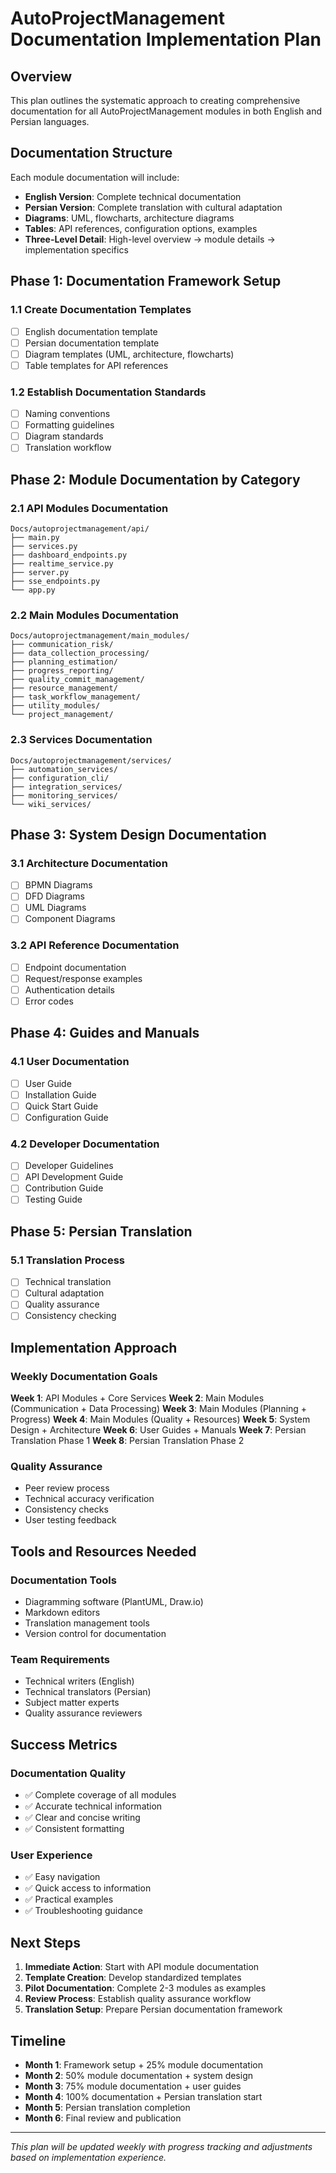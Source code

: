 # AutoProjectManagement Documentation Implementation Plan

## Overview
This plan outlines the systematic approach to creating comprehensive documentation for all AutoProjectManagement modules in both English and Persian languages.

## Documentation Structure
Each module documentation will include:
- **English Version**: Complete technical documentation
- **Persian Version**: Complete translation with cultural adaptation
- **Diagrams**: UML, flowcharts, architecture diagrams
- **Tables**: API references, configuration options, examples
- **Three-Level Detail**: High-level overview → module details → implementation specifics

## Phase 1: Documentation Framework Setup

### 1.1 Create Documentation Templates
- [ ] English documentation template
- [ ] Persian documentation template  
- [ ] Diagram templates (UML, architecture, flowcharts)
- [ ] Table templates for API references

### 1.2 Establish Documentation Standards
- [ ] Naming conventions
- [ ] Formatting guidelines
- [ ] Diagram standards
- [ ] Translation workflow

## Phase 2: Module Documentation by Category

### 2.1 API Modules Documentation
```
Docs/autoprojectmanagement/api/
├── main.py
├── services.py
├── dashboard_endpoints.py
├── realtime_service.py
├── server.py
├── sse_endpoints.py
└── app.py
```

### 2.2 Main Modules Documentation
```
Docs/autoprojectmanagement/main_modules/
├── communication_risk/
├── data_collection_processing/
├── planning_estimation/
├── progress_reporting/
├── quality_commit_management/
├── resource_management/
├── task_workflow_management/
├── utility_modules/
└── project_management/
```

### 2.3 Services Documentation
```
Docs/autoprojectmanagement/services/
├── automation_services/
├── configuration_cli/
├── integration_services/
├── monitoring_services/
└── wiki_services/
```

## Phase 3: System Design Documentation

### 3.1 Architecture Documentation
- [ ] BPMN Diagrams
- [ ] DFD Diagrams  
- [ ] UML Diagrams
- [ ] Component Diagrams

### 3.2 API Reference Documentation
- [ ] Endpoint documentation
- [ ] Request/response examples
- [ ] Authentication details
- [ ] Error codes

## Phase 4: Guides and Manuals

### 4.1 User Documentation
- [ ] User Guide
- [ ] Installation Guide
- [ ] Quick Start Guide
- [ ] Configuration Guide

### 4.2 Developer Documentation
- [ ] Developer Guidelines
- [ ] API Development Guide
- [ ] Contribution Guide
- [ ] Testing Guide

## Phase 5: Persian Translation

### 5.1 Translation Process
- [ ] Technical translation
- [ ] Cultural adaptation
- [ ] Quality assurance
- [ ] Consistency checking

## Implementation Approach

### Weekly Documentation Goals
**Week 1**: API Modules + Core Services
**Week 2**: Main Modules (Communication + Data Processing)
**Week 3**: Main Modules (Planning + Progress)
**Week 4**: Main Modules (Quality + Resources)
**Week 5**: System Design + Architecture
**Week 6**: User Guides + Manuals
**Week 7**: Persian Translation Phase 1
**Week 8**: Persian Translation Phase 2

### Quality Assurance
- Peer review process
- Technical accuracy verification
- Consistency checks
- User testing feedback

## Tools and Resources Needed

### Documentation Tools
- Diagramming software (PlantUML, Draw.io)
- Markdown editors
- Translation management tools
- Version control for documentation

### Team Requirements
- Technical writers (English)
- Technical translators (Persian)
- Subject matter experts
- Quality assurance reviewers

## Success Metrics

### Documentation Quality
- ✅ Complete coverage of all modules
- ✅ Accurate technical information
- ✅ Clear and concise writing
- ✅ Consistent formatting

### User Experience
- ✅ Easy navigation
- ✅ Quick access to information
- ✅ Practical examples
- ✅ Troubleshooting guidance

## Next Steps

1. **Immediate Action**: Start with API module documentation
2. **Template Creation**: Develop standardized templates
3. **Pilot Documentation**: Complete 2-3 modules as examples
4. **Review Process**: Establish quality assurance workflow
5. **Translation Setup**: Prepare Persian documentation framework

## Timeline
- **Month 1**: Framework setup + 25% module documentation
- **Month 2**: 50% module documentation + system design
- **Month 3**: 75% module documentation + user guides
- **Month 4**: 100% documentation + Persian translation start
- **Month 5**: Persian translation completion
- **Month 6**: Final review and publication

---

*This plan will be updated weekly with progress tracking and adjustments based on implementation experience.*
